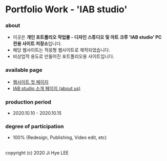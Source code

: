 # Portfolio Work - 'IAB studio'

### about
- 이곳은 **개인 포트폴리오 작업물 - 디자인 스튜디오 및 아트 크루 'IAB studio' PC 전용 사이트  저장소**입니다.
- 해당 웹사이트는 적응형 웹사이트로 제작되었습니다.
- 비상업적 용도로 만들어진 포트폴리오용 사이트입니다.

### available page
- [웹사이트 첫 페이지](https://absolutelyfullycapable.github.io/iab-studio)
- [IAB studio 소개 페이지 (about us)](https://absolutelyfullycapable.github.io/iab-studio/about.html)

### production period
- 2020.10.10 - 2020.10.15

### degree of participation
- 100% (Redesign, Publishing, Video edit, etc)

<br>
copyright (c) 2020 Ji Hye LEE
